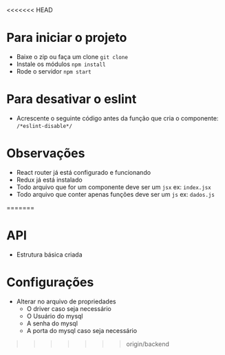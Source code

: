 <<<<<<< HEAD
# Para iniciar o projeto
  
  - Baixe o zip ou faça um clone `git clone`
  - Instale os módulos `npm install`
  - Rode o servidor `npm start`

# Para desativar o eslint

  - Acrescente o seguinte código antes da função que cria o componente: `/*eslint-disable*/`

# Observações
  
  - React router já está configurado e funcionando
  - Redux já está instalado
  - Todo arquivo que for um componente deve ser um `jsx` ex: `index.jsx`
  - Todo arquivo que conter apenas funções deve ser um `js` ex: `dados.js`
  
=======
# API
   - Estrutura básica criada
   
# Configurações
  - Alterar no arquivo de propriedades
    - O driver caso seja necessário
    - O Usuário do mysql
    - A senha do mysql
    - A porta do mysql caso seja necessário
>>>>>>> origin/backend
